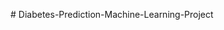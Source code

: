 #   D i a b e t e s - P r e d i c t i o n - M a c h i n e - L e a r n i n g - P r o j e c t 
 

 
 
